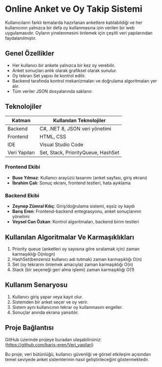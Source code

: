 #  Online Anket ve Oy Takip Sistemi

Kullanıcıların farklı temalarda hazırlanan anketlere katılabildiği ve her kullanıcının yalnızca bir defa oy kullanmasına izin verilen bir web uygulamasıdır. Oyların yinelenmesini önlemek için çeşitli veri yapılarından faydalanılmıştır.

##  Genel Özellikler

- Her kullanıcı bir ankete yalnızca bir kez oy verebilir.
-  Anket sonuçları anlık olarak grafiksel olarak sunulur.
-  Oy tekrarı Set yapısı ile kontrol edilir.
-  Backend tarafında kontrol mekanizmaları ve doğrulama algoritmaları yer alır.
-  Tüm veriler JSON dosyalarında saklanır.

##  Teknolojiler

| Katman       | Kullanılan Teknolojiler         |
|-------------|----------------------------------|
| Backend     | C#, .NET 8, JSON veri yönetimi   |
| Frontend    | HTML, CSS                        |
| IDE         | Visual Studio Code               |
| Veri Yapıları | Set, Stack, PriorityQueue, HashSet |

### Frontend Ekibi
- **Buse Yılmaz**: Kullanıcı arayüzü tasarımı (anket sayfası, giriş ekranı)
- **İbrahim Çalı**: Sonuç ekranı, frontend testleri, hata ayıklama

### Backend Ekibi
- **Zeynep Zümral Kılıç**: Giriş/doğrulama sistemi, eşsiz oy kaydı
- **Barış Eren**: Frontend-backend entegrasyonu, anket sonuçlarının yönetimi
- **Veysel Can Özkan**: Kontrol algoritmaları, backend birim testleri

## Kullanılan Algoritmalar Ve Karmaşıklıkları
1. Priority queue (anketleri oy sayısına göre sıralamak için) zaman karmaşıklığı O(nlogn)
2. HashSet(benzersiz kullanıcı adı tutmak) zaman karmaşıklığı O(n)
3. Set (oy tekrarını önlemek amacıyla) zaman karmaşıklığı O(n)
4. Stack (bir seçeneği geri alma işlemi) zaman karmaşıklığı O(1)

## Kullanım Senaryosu

1. Kullanıcı giriş yapar veya kayıt olur.
2. Sistemden bir anket seçer ve oy verir.
3. Sistem aynı kullanıcının tekrar oy kullanmasını engeller.
4. Sonuçlar anında ekrana yansıtılır.


##  Proje Bağlantısı

GitHub üzerinde projeye buradan ulaşabilirsiniz:  
(https://github.com/baris-eren/Veri_yapilari)

Bu proje; veri bütünlüğü, kullanıcı güvenliği ve görsel etkileşim açısından temel seviyede anket sistemlerinin nasıl geliştirileceğini göstermektedir.
